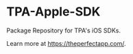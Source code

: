 # TPA-Apple-SDK

Package Repository for TPA's iOS SDKs.


Learn more at https://theperfectapp.com/.
